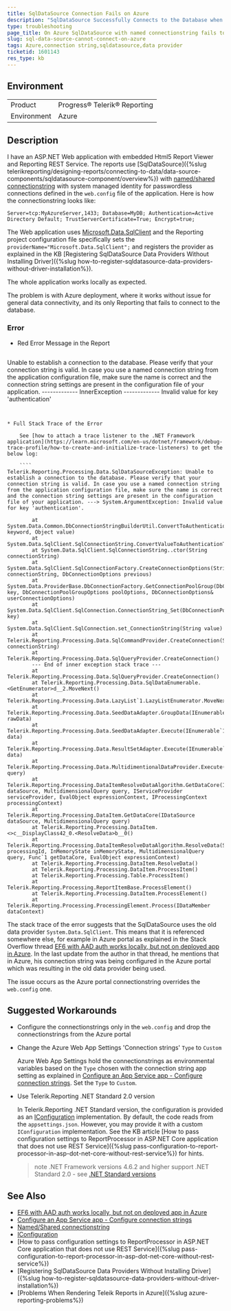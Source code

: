 ```yaml
---
title: SqlDataSource Connection Fails on Azure
description: "SqlDataSource Successfully Connects to the Database when Running Locally with Named ConnectionString but Fails when Deployed on Azure as Connection Strings Defined in Azure Portal Override Those in Web.config."
type: troubleshooting
page_title: On Azure SqlDataSource with named connectionstring fails to connect
slug: sql-data-source-cannot-connect-on-azure
tags: Azure,connection string,sqldatasource,data provider
ticketid: 1601143
res_type: kb
---
```


## Environment

<table>
	<tbody>
		<tr>
			<td>Product</td>
			<td>Progress® Telerik® Reporting</td>
		</tr>
		<tr>
			<td>Environment</td>
			<td>Azure</td>
		</tr>
	</tbody>
</table>


## Description

I have an ASP.NET Web application with embedded Html5 Report Viewer and Reporting REST Service. The reports use [SqlDataSource]({%slug telerikreporting/designing-reports/connecting-to-data/data-source-components/sqldatasource-component/overview%}) with [named/shared connectionstring](https://learn.microsoft.com/en-us/dotnet/framework/data/adonet/connection-strings-and-configuration-files) with system managed identity for passwordless connections defined in the `web.config` file of the application. Here is how the connectionstring looks like:

`Server=tcp:MyAzureServer,1433; Database=MyDB; Authentication=Active Directory Default; TrustServerCertificate=True; Encrypt=true;`

The Web application uses [Microsoft.Data.SqlClient](https://learn.microsoft.com/en-us/sql/connect/ado-net/introduction-microsoft-data-sqlclient-namespace?view=sql-server-ver16) and the Reporting project configuration file specifically sets the `providerName="Microsoft.Data.SqlClient";` and registers the provider as explained in the KB [Registering SqlDataSource Data Providers Without Installing Driver]({%slug how-to-register-sqldatasource-data-providers-without-driver-installation%}).

The whole application works locally as expected.

The problem is with Azure deployment, where it works without issue for general data connectivity, and its only Reporting that fails to connect to the database.

### Error

* Red Error Message in the Report

	````
Unable to establish a connection to the database. Please verify that your connection string is valid. In case you use a 
	named connection string from the application configuration file, make sure the name is correct and the connection string 
	settings are present in the configuration file of your application.
	------------- InnerException -------------
	Invalid value for key 'authentication'
````


* Full Stack Trace of the Error

	See [how to attach a trace listener to the .NET Framework application](https://learn.microsoft.com/en-us/dotnet/framework/debug-trace-profile/how-to-create-and-initialize-trace-listeners) to get the below log:

	````
Telerik.Reporting.Processing.Data.SqlDataSourceException: Unable to establish a connection to the database. Please verify that your connection string is valid. In case you use a named connection string from the application configuration file, make sure the name is correct and the connection string settings are present in the configuration file of your application. ---> System.ArgumentException: Invalid value for key 'authentication'.

		at System.Data.Common.DbConnectionStringBuilderUtil.ConvertToAuthenticationType(String keyword, Object value)
		at System.Data.SqlClient.SqlConnectionString.ConvertValueToAuthenticationType()
		at System.Data.SqlClient.SqlConnectionString..ctor(String connectionString)
		at System.Data.SqlClient.SqlConnectionFactory.CreateConnectionOptions(String connectionString, DbConnectionOptions previous)
		at System.Data.ProviderBase.DbConnectionFactory.GetConnectionPoolGroup(DbConnectionPoolKey key, DbConnectionPoolGroupOptions poolOptions, DbConnectionOptions& userConnectionOptions)
		at System.Data.SqlClient.SqlConnection.ConnectionString_Set(DbConnectionPoolKey key)
		at System.Data.SqlClient.SqlConnection.set_ConnectionString(String value)
		at Telerik.Reporting.Processing.Data.SqlCommandProvider.CreateConnection(String connectionString)
		at Telerik.Reporting.Processing.Data.SqlQueryProvider.CreateConnection()
		--- End of inner exception stack trace ---
		at Telerik.Reporting.Processing.Data.SqlQueryProvider.CreateConnection()
		at Telerik.Reporting.Processing.Data.SqlDataEnumerable.<GetEnumerator>d__2.MoveNext()
		at Telerik.Reporting.Processing.Data.LazyList`1.LazyListEnumerator.MoveNext()
		at Telerik.Reporting.Processing.Data.SeedDataAdapter.GroupData(IEnumerable`1 rawData)
		at Telerik.Reporting.Processing.Data.SeedDataAdapter.Execute(IEnumerable`1 data)
		at Telerik.Reporting.Processing.Data.ResultSetAdapter.Execute(IEnumerable`1 data)
		at Telerik.Reporting.Processing.Data.MultidimentionalDataProvider.Execute(MultidimensionalQuery query)
		at Telerik.Reporting.Processing.DataItemResolveDataAlgorithm.GetDataCore(IDataSource dataSource, MultidimensionalQuery query, IServiceProvider serviceProvider, EvalObject expressionContext, IProcessingContext processingContext)
		at Telerik.Reporting.Processing.DataItem.GetDataCore(IDataSource dataSource, MultidimensionalQuery query)
		at Telerik.Reporting.Processing.DataItem.<>c__DisplayClass42_0.<ResolveData>b__0()
		at Telerik.Reporting.Processing.DataItemResolveDataAlgorithm.ResolveData(String processingId, InMemoryState inMemoryState, MultidimensionalQuery query, Func`1 getDataCore, EvalObject expressionContext)
		at Telerik.Reporting.Processing.DataItem.ResolveData()
		at Telerik.Reporting.Processing.DataItem.ProcessItem()
		at Telerik.Reporting.Processing.Table.ProcessItem()
		at Telerik.Reporting.Processing.ReportItemBase.ProcessElement()
		at Telerik.Reporting.Processing.DataItem.ProcessElement()
		at Telerik.Reporting.Processing.ProcessingElement.Process(IDataMember dataContext)
````


The stack trace of the error suggests that the SqlDataSource uses the old data provider `System.Data.SqlClient`. This means that it is referenced somewhere else, for example in Azure portal as explained in the Stack Overflow thread [EF6 with AAD auth works locally, but not on deployed app in Azure](https://stackoverflow.com/questions/75243421/ef6-with-aad-auth-works-locally-but-not-on-deployed-app-in-azure). In the last update from the author in that thread, he mentions that in Azure, his connection string was being configured in the Azure portal which was resulting in the old data provider being used.

The issue occurs as the Azure portal connectionstring overrides the `web.config` one.

## Suggested Workarounds

* Configure the connectionstrings only in the `web.config` and drop the connectionstrings from the Azure portal
* Change the Azure Web App Settings 'Connection strings' `Type` to `Custom`

	Azure Web App Settings hold the connectionstrings as environmental variables based on the `Type` chosen with the connection string app setting as explained in [Configure an App Service app - Configure connection strings](https://learn.microsoft.com/en-gb/azure/app-service/configure-common?tabs=portal#configure-connection-strings). Set the `Type` to `Custom`.

* Use Telerik.Reporting .NET Standard 2.0 version

	In Telerik.Reporting .NET Standard version, the configuration is provided as an [IConfiguration](https://learn.microsoft.com/en-us/dotnet/api/microsoft.extensions.configuration.iconfiguration?view=dotnet-plat-ext-7.0) implementation. By default, the code reads from the `appsettings.json`. However, you may provide it with a custom `IConfiguration` implementation. See the KB article [How to pass configuration settings to ReportProcessor in ASP.NET Core application that does not use REST Service]({%slug pass-configuration-to-report-processor-in-asp-dot-net-core-without-rest-service%}) for hints.

	>note .NET Framework versions 4.6.2 and higher support .NET Standard 2.0 - see [.NET Standard versions](https://learn.microsoft.com/en-us/dotnet/standard/net-standard?tabs=net-standard-2-0#net-implementation-support)

## See Also

* [EF6 with AAD auth works locally, but not on deployed app in Azure](https://stackoverflow.com/questions/75243421/ef6-with-aad-auth-works-locally-but-not-on-deployed-app-in-azure)
* [Configure an App Service app - Configure connection strings](https://learn.microsoft.com/en-gb/azure/app-service/configure-common?tabs=portal#configure-connection-strings)
* [Named/Shared connectionstring](https://learn.microsoft.com/en-us/dotnet/framework/data/adonet/connection-strings-and-configuration-files)
* [IConfiguration](https://learn.microsoft.com/en-us/dotnet/api/microsoft.extensions.configuration.iconfiguration?view=dotnet-plat-ext-7.0)
* [How to pass configuration settings to ReportProcessor in ASP.NET Core application that does not use REST Service]({%slug pass-configuration-to-report-processor-in-asp-dot-net-core-without-rest-service%})
* [Registering SqlDataSource Data Providers Without Installing Driver]({%slug how-to-register-sqldatasource-data-providers-without-driver-installation%})
* [Problems When Rendering Teleik Reports in Azure]({%slug azure-reporting-problems%})
